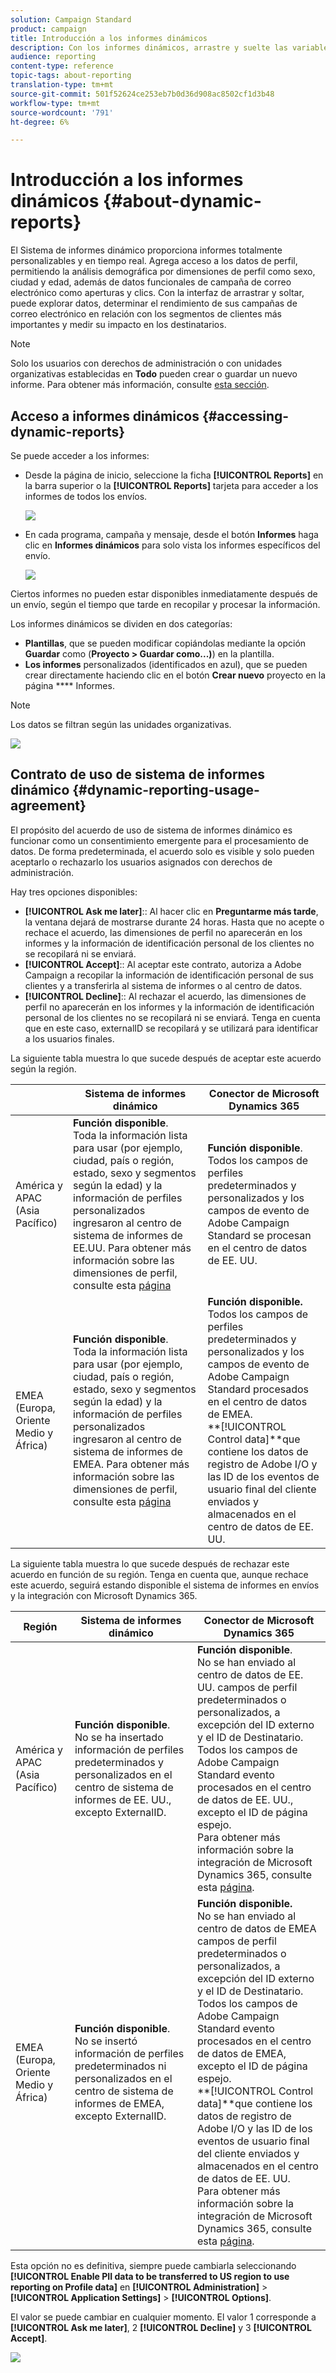 ```yaml
---
solution: Campaign Standard
product: campaign
title: Introducción a los informes dinámicos
description: Con los informes dinámicos, arrastre y suelte las variables y dimensiones en el entorno improvisado y analice el éxito de las campañas.
audience: reporting
content-type: reference
topic-tags: about-reporting
translation-type: tm+mt
source-git-commit: 501f52624ce253eb7b0d36d908ac8502cf1d3b48
workflow-type: tm+mt
source-wordcount: '791'
ht-degree: 6%

---
```



# Introducción a los informes dinámicos {#about-dynamic-reports}

El Sistema de informes dinámico proporciona informes totalmente personalizables y en tiempo real. Agrega acceso a los datos de perfil, permitiendo la análisis demográfica por dimensiones de perfil como sexo, ciudad y edad, además de datos funcionales de campaña de correo electrónico como aperturas y clics. Con la interfaz de arrastrar y soltar, puede explorar datos, determinar el rendimiento de sus campañas de correo electrónico en relación con los segmentos de clientes más importantes y medir su impacto en los destinatarios.

>[!NOTE]
>
>Solo los usuarios con derechos de administración o con unidades organizativas establecidas en **Todo** pueden crear o guardar un nuevo informe. Para obtener más información, consulte [esta sección](../../administration/using/users-management.md).

## Acceso a informes dinámicos {#accessing-dynamic-reports}

Se puede acceder a los informes:

* Desde la página de inicio, seleccione la ficha **[!UICONTROL Reports]** en la barra superior o la **[!UICONTROL Reports]** tarjeta para acceder a los informes de todos los envíos.

   ![](assets/campaign_reports_access.png)

* En cada programa, campaña y mensaje, desde el botón **Informes** haga clic en **Informes dinámicos** para solo vista los informes específicos del envío.

   ![](assets/campaign_reports_description.png)

Ciertos informes no pueden estar disponibles inmediatamente después de un envío, según el tiempo que tarde en recopilar y procesar la información.

Los informes dinámicos se dividen en dos categorías:

* **Plantillas**, que se pueden modificar copiándolas mediante la opción  **Guardar** como (**Proyecto > Guardar como...)**) en la plantilla.
* **Los informes**  personalizados (identificados en azul), que se pueden crear directamente haciendo clic en el botón  **Crear nuevo** proyecto en la página  **** Informes.

>[!NOTE]
>
>Los datos se filtran según las unidades organizativas.

![](assets/dynamic_report_overview.png)

## Contrato de uso de sistema de informes dinámico {#dynamic-reporting-usage-agreement}

El propósito del acuerdo de uso de sistema de informes dinámico es funcionar como un consentimiento emergente para el procesamiento de datos. De forma predeterminada, el acuerdo solo es visible y solo pueden aceptarlo o rechazarlo los usuarios asignados con derechos de administración.

Hay tres opciones disponibles:

* **[!UICONTROL Ask me later]**:: Al hacer clic en  **Preguntarme más tarde**, la ventana dejará de mostrarse durante 24 horas. Hasta que no acepte o rechace el acuerdo, las dimensiones de perfil no aparecerán en los informes y la información de identificación personal de los clientes no se recopilará ni se enviará.
* **[!UICONTROL Accept]**:: Al aceptar este contrato, autoriza a Adobe Campaign a recopilar la información de identificación personal de sus clientes y a transferirla al sistema de informes o al centro de datos.
* **[!UICONTROL Decline]**:: Al rechazar el acuerdo, las dimensiones de perfil no aparecerán en los informes y la información de identificación personal de los clientes no se recopilará ni se enviará. Tenga en cuenta que en este caso, externalID se recopilará y se utilizará para identificar a los usuarios finales.

La siguiente tabla muestra lo que sucede después de aceptar este acuerdo según la región.

|  | Sistema de informes dinámico | Conector de Microsoft Dynamics 365 |
|---|---|---|
| América y APAC (Asia Pacífico) | **Función disponible**. <br>Toda la información lista para usar (por ejemplo, ciudad, país o región, estado, sexo y segmentos según la edad) y la información de perfiles personalizados ingresaron al centro de sistema de informes de EE.UU. Para obtener más información sobre las dimensiones de perfil, consulte esta [página](../../reporting/using/list-of-components-.md) | **Función disponible**. <br>Todos los campos de perfiles predeterminados y personalizados y los campos de evento de Adobe Campaign Standard se procesan en el centro de datos de EE. UU. |
| EMEA (Europa, Oriente Medio y África) | **Función disponible**. <br>Toda la información lista para usar (por ejemplo, ciudad, país o región, estado, sexo y segmentos según la edad) y la información de perfiles personalizados ingresaron al centro de sistema de informes de EMEA. Para obtener más información sobre las dimensiones de perfil, consulte esta [página](../../reporting/using/list-of-components-.md) | **Función disponible.** <br>Todos los campos de perfiles predeterminados y personalizados y los campos de evento de Adobe Campaign Standard procesados en el centro de datos de EMEA. <br>**[!UICONTROL Control data]**que contiene los datos de registro de Adobe I/O y las ID de los eventos de usuario final del cliente enviados y almacenados en el centro de datos de EE. UU. |

La siguiente tabla muestra lo que sucede después de rechazar este acuerdo en función de su región. Tenga en cuenta que, aunque rechace este acuerdo, seguirá estando disponible el sistema de informes en envíos y la integración con Microsoft Dynamics 365.

| Región | Sistema de informes dinámico | Conector de Microsoft Dynamics 365 |
|---|---|---|
| América y APAC (Asia Pacífico) | **Función disponible**. <br> No se ha insertado información de perfiles predeterminados y personalizados en el centro de sistema de informes de EE. UU., excepto ExternalID. | **Función disponible**. <br>No se han enviado al centro de datos de EE. UU. campos de perfil predeterminados o personalizados, a excepción del ID externo y el ID de Destinatario. <br>Todos los campos de Adobe Campaign Standard evento procesados en el centro de datos de EE. UU., excepto el ID de página espejo. <br>Para obtener más información sobre la integración de Microsoft Dynamics 365, consulte esta  [página](../../integrating/using/working-with-campaign-standard-and-microsoft-dynamics-365.md). |
| EMEA (Europa, Oriente Medio y África) | **Función disponible**. <br>No se insertó información de perfiles predeterminados ni personalizados en el centro de sistema de informes de EMEA, excepto ExternalID. | **Función disponible.** <br>No se han enviado al centro de datos de EMEA campos de perfil predeterminados o personalizados, a excepción del ID externo y el ID de Destinatario. <br>Todos los campos de Adobe Campaign Standard evento procesados en el centro de datos de EMEA, excepto el ID de página espejo.  <br>**[!UICONTROL Control data]**que contiene los datos de registro de Adobe I/O y las ID de los eventos de usuario final del cliente enviados y almacenados en el centro de datos de EE. UU.<br>Para obtener más información sobre la integración de Microsoft Dynamics 365, consulte esta  [página](../../integrating/using/working-with-campaign-standard-and-microsoft-dynamics-365.md). |

Esta opción no es definitiva, siempre puede cambiarla seleccionando **[!UICONTROL Enable PII data to be transferred to US region to use reporting on Profile data]** en **[!UICONTROL Administration]** > **[!UICONTROL Application Settings]** > **[!UICONTROL Options]**.

El valor se puede cambiar en cualquier momento. El valor 1 corresponde a **[!UICONTROL Ask me later]**, 2 **[!UICONTROL Decline]** y 3 **[!UICONTROL Accept]**.

![](assets/pii_window_2.png)
